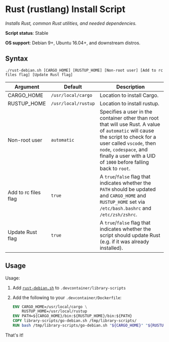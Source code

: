 # Rust (rustlang) Install Script

*Installs Rust, common Rust utilities, and needed dependencies.*

**Script status**: Stable

**OS support**: Debian 9+, Ubuntu 16.04+, and downstream distros.

## Syntax

```text
./rust-debian.sh [CARGO_HOME] [RUSTUP_HOME] [Non-root user] [Add to rc files flag] [Update Rust flag]
```

|Argument|Default|Description|
|--------|-------|-----------|
|CARGO_HOME|`/usr/local/cargo`| Location to install Cargo. |
|RUSTUP_HOME|`/usr/local/rustup`| Location to install rustup. |
|Non-root user|`automatic`| Specifies a user in the container other than root that will use Rust. A value of `automatic` will cause the script to check for a user called `vscode`, then `node`, `codespace`, and finally a user with a UID of `1000` before falling back to `root`. |
| Add to rc files flag | `true` | A `true`/`false` flag that indicates whether the `PATH` should be updated and `CARGO_HOME` and `RUSTUP_HOME` set via `/etc/bash.bashrc` and `/etc/zsh/zshrc`. |
| Update Rust flag | `true` | A `true`/`false` flag that indicates whether the script should update Rust (e.g. if it was already installed). |

## Usage

Usage:

1. Add [`rust-debian.sh`](../rust-debian.sh) to `.devcontainer/library-scripts`

2. Add the following to your `.devcontainer/Dockerfile`:

    ```Dockerfile
    ENV CARGO_HOME=/usr/local/cargo \
        RUSTUP_HOME=/usr/local/rustup
    ENV PATH=${CARGO_HOME}/bin:${RUSTUP_HOME}/bin:${PATH}
    COPY library-scripts/go-debian.sh /tmp/library-scripts/
    RUN bash /tmp/library-scripts/go-debian.sh "${CARGO_HOME}" "${RUSTUP_HOME}"
    ```

That's it!
